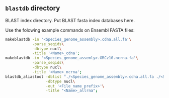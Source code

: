 ## `blastdb` directory
BLAST index directory. Put BLAST fasta index databases here.

Use the folowing example commands on Ensembl FASTA files:
```sh
makeblastdb -in '<Species_genome_assembly>.cdna.all.fa'\
            -parse_seqids\
            -dbtype nucl\
            -title '<Name>_cdna';
makeblastdb -in '<Species_genome_assemly>.GRCz10.ncrna.fa'\
            -parse_seqids\
            -dbtype nucl\
            -title '<Name>_ncrna';
blastdb_aliastool -dblist "./<Species_genome_assembly>.cdna.all.fa ./<Species_genome_assembly>.ncrna.fa"\
                  -dbtype nucl\
                  -out '<File_name_prefix>'\
                  -title "<Name>_allrna";
```
